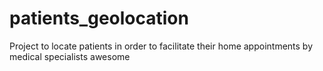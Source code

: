 # patients_geolocation
Project to locate patients in order to facilitate their home appointments by medical specialists awesome
